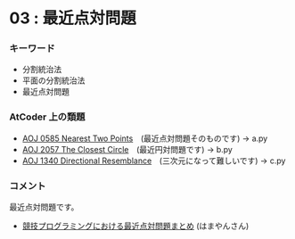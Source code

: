 # 03 : 最近点対問題

### キーワード

- 分割統治法
- 平面の分割統治法
- 最近点対問題

### AtCoder 上の類題

- [AOJ 0585 Nearest Two Points](http://judge.u-aizu.ac.jp/onlinejudge/description.jsp?id=0585)　(最近点対問題そのものです) -> a.py
- [AOJ 2057 The Closest Circle](http://judge.u-aizu.ac.jp/onlinejudge/description.jsp?id=2057)　(最近円対問題です) -> b.py
- [AOJ 1340 Directional Resemblance](http://judge.u-aizu.ac.jp/onlinejudge/description.jsp?id=1340)　(三次元になって難しいです) -> c.py

### コメント

最近点対問題です。

- [競技プログラミングにおける最近点対問題まとめ](http://hamayanhamayan.hatenablog.jp/entry/2018/01/10/163818) (はまやんさん)